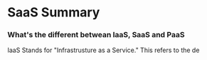 # SaaS Summary

### What's the different betwean IaaS, SaaS and PaaS

IaaS Stands for "Infrastrusture as a Service." This refers to the de